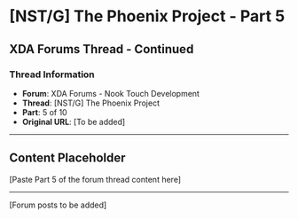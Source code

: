 # [NST/G] The Phoenix Project - Part 5

## XDA Forums Thread - Continued

### Thread Information
- **Forum**: XDA Forums - Nook Touch Development
- **Thread**: [NST/G] The Phoenix Project
- **Part**: 5 of 10
- **Original URL**: [To be added]

---

## Content Placeholder
[Paste Part 5 of the forum thread content here]

---

[Forum posts to be added]
